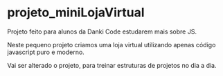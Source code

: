 # projeto_miniLojaVirtual
Projeto feito para alunos da Danki Code estudarem mais sobre JS.

Neste pequeno projeto criamos uma loja virtual utilizando apenas código javascript puro e moderno.

Vai ser alterado o projeto, para treinar estruturas de projetos no dia a dia.
